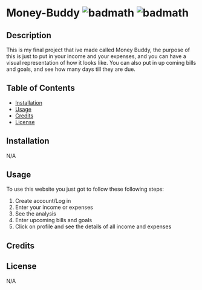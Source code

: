 # Money-Buddy ![badmath](https://img.shields.io/github/stars/TheIPM/My-Portfolio?style=plastic) ![badmath](https://img.shields.io/github/followers/TheIPM)

## Description

This is my final project that ive made called Money Buddy, the purpose of this is just to put in your income and your expenses, and you can have a visual representation of how it looks like. You can also put in up coming bills and goals, and see how many days till they are due.

## Table of Contents

- [Installation](#installation)
- [Usage](#usage)
- [Credits](#credits)
- [License](#license)

## Installation

N/A

## Usage

To use this website you just got to follow these following steps:
1. Create account/Log in
2. Enter your income or expenses
3. See the analysis
4. Enter upcoming bills and goals
5. Click on profile and see the details of all income and expenses

## Credits


## License

N/A